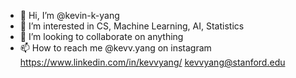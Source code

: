 - 👋 Hi, I’m @kevin-k-yang
- 👀 I’m interested in CS, Machine Learning, AI, Statistics
- 💞️ I’m looking to collaborate on anything
- 📫 How to reach me @kevv.yang on instagram
https://www.linkedin.com/in/kevvyang/
kevvyang@stanford.edu
